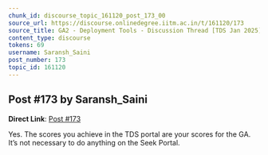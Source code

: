 ```yaml
---
chunk_id: discourse_topic_161120_post_173_00
source_url: https://discourse.onlinedegree.iitm.ac.in/t/161120/173
source_title: GA2 - Deployment Tools - Discussion Thread [TDS Jan 2025]
content_type: discourse
tokens: 69
username: Saransh_Saini
post_number: 173
topic_id: 161120
---
```


## Post #173 by Saransh_Saini

**Direct Link**: [Post #173](https://discourse.onlinedegree.iitm.ac.in/t/161120/173)

Yes. The scores you achieve in the TDS portal are your scores for the GA. It’s not necessary to do anything on the Seek Portal.
